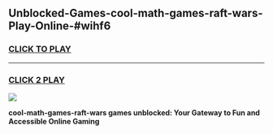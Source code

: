 
## Unblocked-Games-cool-math-games-raft-wars-Play-Online-#wihf6
<h3>
<a href="https://premium.freeplayer.one?title=cool-math-games-raft-wars&ref=27F">CLICK TO PLAY</a></h3>
<hr>

<h3>
<a href="https://premium.freeplayer.one?title=cool-math-games-raft-wars&ref=27F">CLICK 2 PLAY</a>
  
</h3>

<a href="https://premium.freeplayer.one?title=cool-math-games-raft-wars&ref=27F"><img src="https://clearcache.store/games.png"></a>


**cool-math-games-raft-wars games unblocked: Your Gateway to Fun and Accessible Online Gaming**
